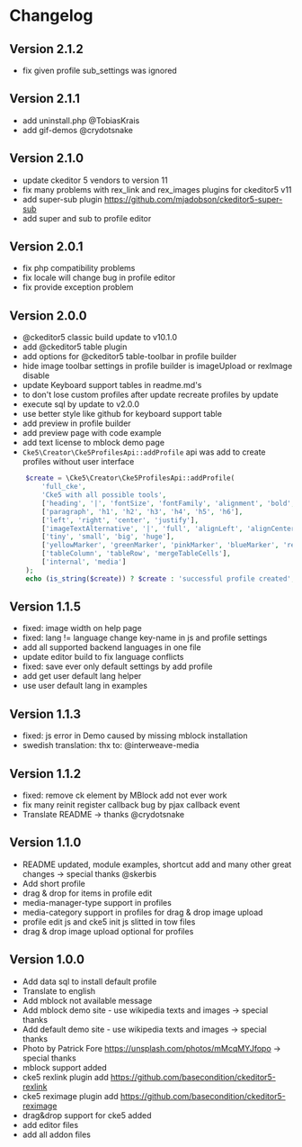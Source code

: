 # Changelog

## Version 2.1.2

* fix given profile sub_settings was ignored

## Version 2.1.1

* add uninstall.php @TobiasKrais
* add gif-demos @crydotsnake 

## Version 2.1.0

* update ckeditor 5 vendors to version 11
* fix many problems with rex_link and rex_images plugins for ckeditor5 v11
* add super-sub plugin https://github.com/mjadobson/ckeditor5-super-sub
* add super and sub to profile editor

## Version 2.0.1

* fix php compatibility problems
* fix locale will change bug in profile editor
* fix provide exception problem

## Version 2.0.0

* @ckeditor5 classic build update to v10.1.0
* add @ckeditor5 table plugin
* add options for @ckeditor5 table-toolbar in profile builder
* hide image toolbar settings in profile builder is imageUpload or rexImage disable
* update Keyboard support tables in readme.md's
* to don't lose custom profiles after update recreate profiles by update
* execute sql by update to v2.0.0
* use better style like github for keyboard support table
* add preview in profile builder
* add preview page with code example
* add text license to mblock demo page
* `Cke5\Creator\Cke5ProfilesApi::addProfile` api was add to create profiles without user interface

```php
    $create = \Cke5\Creator\Cke5ProfilesApi::addProfile(
        'full_cke',
        'Cke5 with all possible tools',
        ['heading', '|', 'fontSize', 'fontFamily', 'alignment', 'bold', 'italic', 'underline', 'strikethrough', 'insertTable', 'code', 'link', 'rexImage', 'bulletedList', 'numberedList', 'blockQuote', 'highlight', 'emoji', 'undo', 'redo'],
        ['paragraph', 'h1', 'h2', 'h3', 'h4', 'h5', 'h6'],
        ['left', 'right', 'center', 'justify'],
        ['imageTextAlternative', '|', 'full', 'alignLeft', 'alignCenter', 'alignRight'],
        ['tiny', 'small', 'big', 'huge'],
        ['yellowMarker', 'greenMarker', 'pinkMarker', 'blueMarker', 'redPen', 'greenPen'],
        ['tableColumn', 'tableRow', 'mergeTableCells'],
        ['internal', 'media']
    );
    echo (is_string($create)) ? $create : 'successful profile created';
```

## Version 1.1.5

* fixed: image width on help page
* fixed: lang != language change key-name in js and profile settings
* add all supported backend languages in one file
* update editor build to fix language conflicts
* fixed: save ever only default settings by add profile
* add get user default lang helper
* use user default lang in examples

## Version 1.1.3

* fixed: js error in Demo caused by missing mblock installation
* swedish translation: thx to: @interweave-media

## Version 1.1.2

* fixed: remove ck element by MBlock add not ever work 
* fix many reinit register callback bug by pjax callback event
* Translate README -> thanks @crydotsnake

## Version 1.1.0

* README updated, module examples, shortcut add and many other great changes -> special thanks @skerbis
* Add short profile
* drag & drop for items in profile edit
* media-manager-type support in profiles
* media-category support in profiles for drag & drop image upload
* profile edit js and cke5 init js slitted in tow files
* drag & drop image upload optional for profiles

## Version 1.0.0 

* Add data sql to install default profile
* Translate to english
* Add mblock not available message
* Add mblock demo site - use wikipedia texts and images -> special thanks
* Add default demo site - use wikipedia texts and images -> special thanks
* Photo by Patrick Fore https://unsplash.com/photos/mMcqMYJfopo -> special thanks
* mblock support added
* cke5 rexlink plugin add https://github.com/basecondition/ckeditor5-rexlink
* cke5 reximage plugin add https://github.com/basecondition/ckeditor5-reximage
* drag&drop support for cke5 added 
* add editor files
* add all addon files
